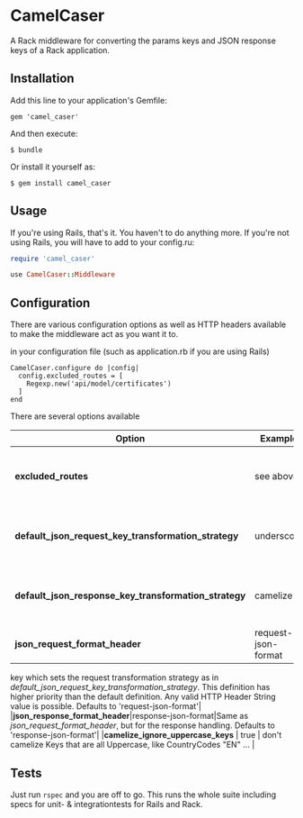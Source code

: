# CamelCaser

A Rack middleware for converting the params keys and JSON response keys of a Rack application.

## Installation

Add this line to your application's Gemfile:

    gem 'camel_caser'

And then execute:

    $ bundle

Or install it yourself as:

    $ gem install camel_caser

## Usage

If you're using Rails, that's it. You haven't to do anything more. If you're not using Rails, you will have to add to your config.ru:

```rb
require 'camel_caser'

use CamelCaser::Middleware
```

## Configuration

There are various configuration options as well as HTTP headers available to
make the middleware act as you want it to.

in your configuration file (such as application.rb if you are using Rails)

```
CamelCaser.configure do |config|
  config.excluded_routes = [
    Regexp.new('api/model/certificates')
  ]
end
```

There are several options available

| Option | Example | Meaning |
|--------|---------|----------------------|
| **excluded_routes** | see above | An Array of Strings an/or Regexps defining which paths should not be touched by the middleware. The entries should matchs paths for your application. They should *not* start with a leading slash. |
|**default_json_request_key_transformation_strategy**|underscore|Defines how the middleware should treat incoming parameters via Request. Which means how they get tranformed, i.e. defining _underscore_ here means that incoming parameters get underscore. Possible values are _underscore_ and _camelize_|
|**default_json_response_key_transformation_strategy**|camelize|Same as *default_json_request_key_transformation_strategy, but for responses. I.e. this defines to which format the keys get transformed when the response gets sent.
|**json_request_format_header**|request-json-format|Defines the HTTP Header 
key which sets the request transformation strategy as in 
*default_json_request_key_transformation_strategy*. This definition has 
higher priority than the default definition. Any valid HTTP Header String 
value is possible. Defaults to 'request-json-format'|
|**json_response_format_header**|response-json-format|Same as 
*json_request_format_header*, but for the response handling. Defaults to 
'response-json-format'|
|**camelize_ignore_uppercase_keys** | true | don't camelize Keys that are all
 Uppercase, like CountryCodes "EN" ... |

## Tests

Just run `rspec` and you are off to go. This runs the whole suite including
specs for unit- & integrationtests for Rails and Rack.
